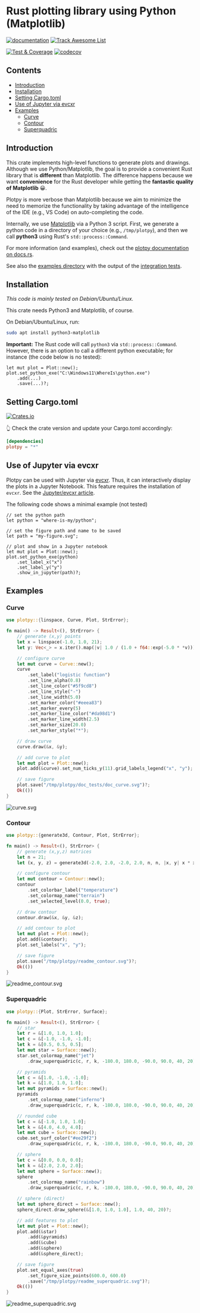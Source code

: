 # Rust plotting library using Python (Matplotlib) <!-- omit from toc --> 

[![documentation](https://img.shields.io/badge/plotpy-documentation-blue)](https://docs.rs/plotpy)
[![Track Awesome List](https://www.trackawesomelist.com/badge.svg)](https://www.trackawesomelist.com/rust-unofficial/awesome-rust/)

[![Test & Coverage](https://github.com/cpmech/plotpy/actions/workflows/test_and_coverage.yml/badge.svg)](https://github.com/cpmech/plotpy/actions/workflows/test_and_coverage.yml)
[![codecov](https://codecov.io/gh/cpmech/plotpy/branch/main/graph/badge.svg?token=SUBRKUN63U)](https://codecov.io/gh/cpmech/plotpy)


## Contents <!-- omit from toc --> 

- [Introduction](#introduction)
- [Installation](#installation)
- [Setting Cargo.toml](#setting-cargotoml)
- [Use of Jupyter via evcxr](#use-of-jupyter-via-evcxr)
- [Examples](#examples)
  - [Curve](#curve)
  - [Contour](#contour)
  - [Superquadric](#superquadric)


## Introduction

This crate implements high-level functions to generate plots and drawings. Although we use Python/Matplotlib, the goal is to provide a convenient Rust library that is **different** than Matplotlib. The difference happens because we want **convenience** for the Rust developer while getting the **fantastic quality of Matplotlib** 😀.

Plotpy is more verbose than Matplotlib because we aim to minimize the need to memorize the functionality by taking advantage of the intelligence of the IDE (e.g., VS Code) on auto-completing the code.

Internally, we use [Matplotlib](https://matplotlib.org/) via a Python 3 script. First, we generate a python code in a directory of your choice (e.g., `/tmp/plotpy`), and then we call **python3** using Rust's `std::process::Command`.

For more information (and examples), check out the [plotpy documentation on docs.rs](https://docs.rs/plotpy).

See also the [examples directory](https://github.com/cpmech/plotpy/tree/main/examples) with the output of the [integration tests](https://github.com/cpmech/plotpy/tree/main/tests).



## Installation

*This code is mainly tested on Debian/Ubuntu/Linux.*

This crate needs Python3 and Matplotlib, of course.

On Debian/Ubuntu/Linux, run:

```bash
sudo apt install python3-matplotlib
```

**Important:** The Rust code will call `python3` via `std::process::Command`. However, there is an option to call a different python executable; for instance (the code below is no tested):

```text
let mut plot = Plot::new();
plot.set_python_exe("C:\Windows11\WhereIs\python.exe")
    .add(...)
    .save(...)?;
```



## Setting Cargo.toml

[![Crates.io](https://img.shields.io/crates/v/plotpy.svg)](https://crates.io/crates/plotpy)

👆 Check the crate version and update your Cargo.toml accordingly:

```toml
[dependencies]
plotpy = "*"
```



## Use of Jupyter via evcxr

Plotpy can be used with Jupyter via [evcxr](https://github.com/evcxr/evcxr). Thus, it can interactively display the plots in a Jupyter Notebook. This feature requires the installation of `evcxr`. See the [Jupyter/evcxr article](https://depth-first.com/articles/2020/09/21/interactive-rust-in-a-repl-and-jupyter-notebook-with-evcxr/).

The following code shows a minimal example (not tested)

```text
// set the python path
let python = "where-is-my/python";

// set the figure path and name to be saved
let path = "my-figure.svg";

// plot and show in a Jupyter notebook
let mut plot = Plot::new();
plot.set_python_exe(python)
    .set_label_x("x")
    .set_label_y("y")
    .show_in_jupyter(path)?;
```



## Examples

### Curve

```rust
use plotpy::{linspace, Curve, Plot, StrError};

fn main() -> Result<(), StrError> {
    // generate (x,y) points
    let x = linspace(-1.0, 1.0, 21);
    let y: Vec<_> = x.iter().map(|v| 1.0 / (1.0 + f64::exp(-5.0 * *v))).collect();

    // configure curve
    let mut curve = Curve::new();
    curve
        .set_label("logistic function")
        .set_line_alpha(0.8)
        .set_line_color("#5f9cd8")
        .set_line_style("-")
        .set_line_width(5.0)
        .set_marker_color("#eeea83")
        .set_marker_every(5)
        .set_marker_line_color("#da98d1")
        .set_marker_line_width(2.5)
        .set_marker_size(20.0)
        .set_marker_style("*");

    // draw curve
    curve.draw(&x, &y);

    // add curve to plot
    let mut plot = Plot::new();
    plot.add(&curve).set_num_ticks_y(11).grid_labels_legend("x", "y");

    // save figure
    plot.save("/tmp/plotpy/doc_tests/doc_curve.svg")?;
    Ok(())
}
```

![curve.svg](https://raw.githubusercontent.com/cpmech/plotpy/main/figures/doc_curve_vector.svg)


### Contour

```rust
use plotpy::{generate3d, Contour, Plot, StrError};

fn main() -> Result<(), StrError> {
    // generate (x,y,z) matrices
    let n = 21;
    let (x, y, z) = generate3d(-2.0, 2.0, -2.0, 2.0, n, n, |x, y| x * x - y * y);

    // configure contour
    let mut contour = Contour::new();
    contour
        .set_colorbar_label("temperature")
        .set_colormap_name("terrain")
        .set_selected_level(0.0, true);

    // draw contour
    contour.draw(&x, &y, &z);

    // add contour to plot
    let mut plot = Plot::new();
    plot.add(&contour);
    plot.set_labels("x", "y");

    // save figure
    plot.save("/tmp/plotpy/readme_contour.svg")?;
    Ok(())
}
```

![readme_contour.svg](https://raw.githubusercontent.com/cpmech/plotpy/main/figures/readme_contour.svg)

### Superquadric

```rust
use plotpy::{Plot, StrError, Surface};

fn main() -> Result<(), StrError> {
    // star
    let r = &[1.0, 1.0, 1.0];
    let c = &[-1.0, -1.0, -1.0];
    let k = &[0.5, 0.5, 0.5];
    let mut star = Surface::new();
    star.set_colormap_name("jet")
        .draw_superquadric(c, r, k, -180.0, 180.0, -90.0, 90.0, 40, 20)?;

    // pyramids
    let c = &[1.0, -1.0, -1.0];
    let k = &[1.0, 1.0, 1.0];
    let mut pyramids = Surface::new();
    pyramids
        .set_colormap_name("inferno")
        .draw_superquadric(c, r, k, -180.0, 180.0, -90.0, 90.0, 40, 20)?;

    // rounded cube
    let c = &[-1.0, 1.0, 1.0];
    let k = &[4.0, 4.0, 4.0];
    let mut cube = Surface::new();
    cube.set_surf_color("#ee29f2")
        .draw_superquadric(c, r, k, -180.0, 180.0, -90.0, 90.0, 40, 20)?;

    // sphere
    let c = &[0.0, 0.0, 0.0];
    let k = &[2.0, 2.0, 2.0];
    let mut sphere = Surface::new();
    sphere
        .set_colormap_name("rainbow")
        .draw_superquadric(c, r, k, -180.0, 180.0, -90.0, 90.0, 40, 20)?;

    // sphere (direct)
    let mut sphere_direct = Surface::new();
    sphere_direct.draw_sphere(&[1.0, 1.0, 1.0], 1.0, 40, 20)?;

    // add features to plot
    let mut plot = Plot::new();
    plot.add(&star)
        .add(&pyramids)
        .add(&cube)
        .add(&sphere)
        .add(&sphere_direct);

    // save figure
    plot.set_equal_axes(true)
        .set_figure_size_points(600.0, 600.0)
        .save("/tmp/plotpy/readme_superquadric.svg")?;
    Ok(())
}
```

![readme_superquadric.svg](https://raw.githubusercontent.com/cpmech/plotpy/main/figures/readme_superquadric.svg)
